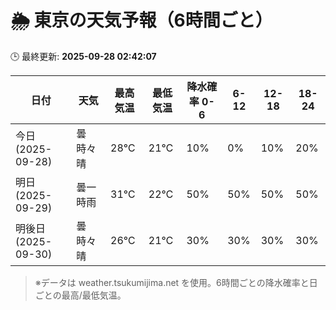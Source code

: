 # 🌦️ 東京の天気予報（6時間ごと）

🕒 最終更新: **2025-09-28 02:42:07**

| 日付 | 天気 | 最高気温 | 最低気温 | 降水確率 0-6 | 6-12 | 12-18 | 18-24 |
|------|------|----------|----------|------------|------|------|------|
| 今日 (2025-09-28) | 曇時々晴 | 28℃ | 21℃ | 10% | 0% | 10% | 20% |
| 明日 (2025-09-29) | 曇一時雨 | 31℃ | 22℃ | 50% | 50% | 50% | 50% |
| 明後日 (2025-09-30) | 曇時々晴 | 26℃ | 21℃ | 30% | 30% | 30% | 30% |

> ※データは weather.tsukumijima.net を使用。6時間ごとの降水確率と日ごとの最高/最低気温。